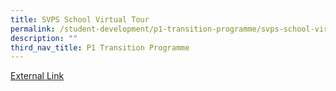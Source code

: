 ```yaml
---
title: SVPS School Virtual Tour
permalink: /student-development/p1-transition-programme/svps-school-virtual-tour
description: ""
third_nav_title: P1 Transition Programme
---
```

<a href="https://4d.silvrcraft.com/svps360/">External Link</a>